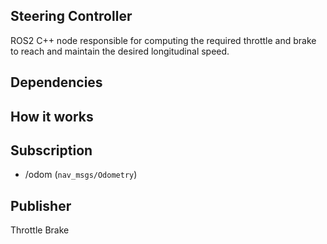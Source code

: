 ## Steering Controller

ROS2 C++ node responsible for computing the required throttle and brake to reach and maintain the desired longitudinal speed.

## Dependencies

## How it works

## Subscription
- /odom (`nav_msgs/Odometry`)

## Publisher
Throttle
Brake